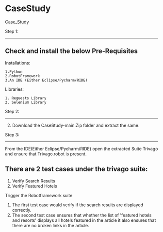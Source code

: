 # CaseStudy
Case_Study


Step 1:
************
Check and install the below Pre-Requisites
-----------------------

Installations:

	1.Python
	2.RobotFramework
	3.An IDE (Either Eclipse/Pycharm/RIDE)
	
Libraries:
	
	1. Requests Library
	2. Selenium Library

Step 2:
************
2. Download the CaseStudy-main.Zip folder and extract the same.

Step 3:
************

From the IDE(Either Eclipse/Pycharm/RIDE) open the extracted Suite Trivago and ensure that Trivago.robot is present.

There are 2 test cases under the trivago suite:
-----------------------------------------------

1. Verify Search Results 
2. Verify Featured Hotels

Trigger the Robotframework suite 

1. The first test case would verify if the search results are displayed correctly.
2. The second test case ensures that whether the list of 'featured hotels and resorts' displays all hotels featured in the article it also ensures that there are no broken links in the article.

